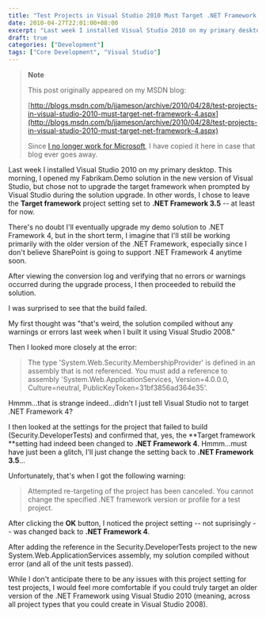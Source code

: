```yaml
---
title: "Test Projects in Visual Studio 2010 Must Target .NET Framework 4"
date: 2010-04-27T22:01:00+08:00
excerpt: "Last week I installed Visual Studio 2010 on my primary desktop. This morning, I opened my Fabrikam.Demo solution in the new version of Visual Studio, but chose not to upgrade the target framework when prompted by Visual Studio during the solution upgrade..."
draft: true
categories: ["Development"]
tags: ["Core Development", "Visual Studio"]
---
```


> **Note**
> 
> This post originally appeared on my MSDN blog:  
>   
> 
> [http://blogs.msdn.com/b/jjameson/archive/2010/04/28/test-projects-in-visual-studio-2010-must-target-net-framework-4.aspx](http://blogs.msdn.com/b/jjameson/archive/2010/04/28/test-projects-in-visual-studio-2010-must-target-net-framework-4.aspx)
> 
> Since [I no longer work for Microsoft](/blog/jjameson/archive/2011/09/02/last-day-with-microsoft.aspx), I have copied it here in case that blog ever goes away.


Last week I installed Visual Studio 2010 on my primary desktop. This morning, I opened my Fabrikam.Demo solution in the new version of Visual Studio, but chose not to upgrade the target framework when prompted by Visual Studio during the solution upgrade. In other words, I chose to leave the **Target framework** project setting set to **.NET Framework 3.5** -- at least for now.

There's no doubt I'll eventually upgrade my demo solution to .NET Framework 4, but in the short term, I imagine that I'll still be working primarily with the older version of the .NET Framework, especially since I don't believe SharePoint is going to support .NET Framework 4 anytime soon.

After viewing the conversion log and verifying that no errors or warnings occurred during the upgrade process, I then proceeded to rebuild the solution.

I was surprised to see that the build failed.

My first thought was "that's weird, the solution compiled without any warnings or errors last week when I built it using Visual Studio 2008."

Then I looked more closely at the error:


> The type 'System.Web.Security.MembershipProvider' is defined in an assembly that is not referenced. You must add a reference to assembly 'System.Web.ApplicationServices, Version=4.0.0.0, Culture=neutral, PublicKeyToken=31bf3856ad364e35'.


Hmmm...that is strange indeed...didn't I just tell Visual Studio not to target .NET Framework 4?

I then looked at the settings for the project that failed to build (Security.DeveloperTests) and confirmed that, yes, the **Target framework **setting had indeed been changed to **.NET Framework 4**. Hmmm...must have just been a glitch, I'll just change the setting back to **.NET Framework 3.5**...

Unfortunately, that's when I got the following warning:


> Attempted re-targeting of the project has been canceled. You cannot change the specified .NET framework version or profile for a test project.


After clicking the **OK** button, I noticed the project setting -- not suprisingly -- was changed back to **.NET Framework 4**.

After adding the reference in the Security.DeveloperTests project to the new System.Web.ApplicationServices assembly, my solution compiled without error (and all of the unit tests passed).

While I don't anticipate there to be any issues with this project setting for test projects, I would feel more comfortable if you could truly target an older version of the .NET Framework using Visual Studio 2010 (meaning, across all project types that you could create in Visual Studio 2008).


